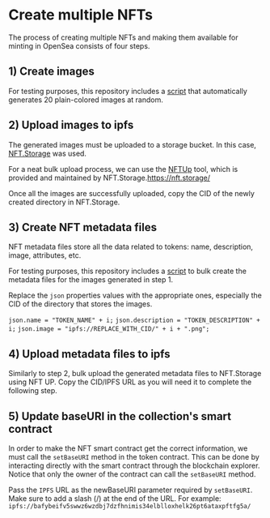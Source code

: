 # Create multiple NFTs

The process of creating multiple NFTs and making them available for minting in OpenSea consists of four steps.

## 1) Create images

For testing purposes, this repository includes a [script](https://github.com/matiascabello/sublimart/tree/main/image-generator) that automatically generates 20 plain-colored images at random.

## 2) Upload images to ipfs

The generated images must be uploaded to a storage bucket. In this case, [NFT.Storage](https://nft.storage/) was used.

For a neat bulk upload process, we can use the [NFTUp](https://nft.storage/docs/how-to/nftup/) tool, which is provided and maintained by NFT.Storage.https://nft.storage/

Once all the images are successfully uploaded, copy the CID of the newly created directory in NFT.Storage.

## 3) Create NFT metadata files

NFT metadata files store all the data related to tokens: name, description, image, attributes, etc.

For testing purposes, this repository includes a [script](https://github.com/matiascabello/sublimart/tree/main/metadata-generator) to bulk create the metadata files for the images generated in step 1.

Replace the `json` properties values with the appropriate ones, especially the CID of the directory that stores the images.

`json.name = "TOKEN_NAME" + i;`
`json.description = "TOKEN_DESCRIPTION" + i;`
`json.image = "ipfs://REPLACE_WITH_CID/" + i + ".png";`


## 4) Upload metadata files to ipfs

Similarly to step 2, bulk upload the generated metadata files to NFT.Storage using NFT UP. Copy the CID/IPFS URL as you will need it to complete the following step.



## 5) Update baseURI in the collection's smart contract

In order to make the NFT smart contract get the correct information, we must call the `setBaseURI` method in the token contract. This can be done by interacting directly with the smart contract through the blockchain explorer. Notice that only the owner of the contract can call the `setBaseURI` method.

Pass the `IPFS` URL as the newBaseURI parameter required by `setBaseURI`. Make sure to add a slash (/) at the end of the URL. For example: `ipfs://bafybeifv5swwz6wzdbj7dzfhnimis34elblloxhelk26pt6ataxpftfg5a/`
